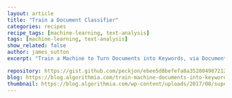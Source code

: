 ```yaml
---
layout: article
title: "Train a Document Classifier"
categories: recipes
recipe_tags: [machine-learning, text-analysis]
tags: [machine-learning, text-analysis]
show_related: false
author: james_sutton
excerpt: "Train a Machine to Turn Documents into Keywords, via Document Classification"

repository: https://gist.github.com/peckjon/ebee5d8befefa8a352804987212a5ca1
blog: https://blog.algorithmia.com/train-machine-documents-into-keywords/
thumbnail: https://blog.algorithmia.com/wp-content/uploads/2017/08/supervised-classification-1.png
---
```


